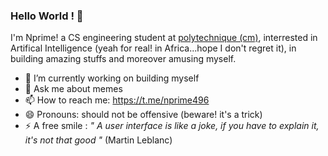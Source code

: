### Hello World ! 👋

I'm Nprime! a CS engineering student at [polytechnique (cm)](www.polytechnique.cm), interrested in Artifical Intelligence (yeah for real! in Africa...hope I don't regret it), in building amazing stuffs and moreover amusing myself.

- 🔭 I’m currently working on building myself
- 💬 Ask me about memes
- 📫 How to reach me: https://t.me/nprime496
- 😄 Pronouns: should not be offensive (beware! it's a trick)
- ⚡ A free smile : *" A user interface is like a joke, if you have to explain it, it's not that good "* (Martin Leblanc)
